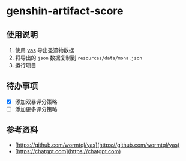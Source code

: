 # genshin-artifact-score

## 使用说明

1. 使用 [yas](https://github.com/wormtql/yas) 导出圣遗物数据
2. 将导出的 `json` 数据复制到 `resources/data/mona.json`
3. 运行项目

## 待办事项

- [x] 添加双暴评分策略
- [ ] 添加更多评分策略

## 参考资料
- [https://github.com/wormtql/yas](https://github.com/wormtql/yas)
- [https://chatgpt.com](https://chatgpt.com)